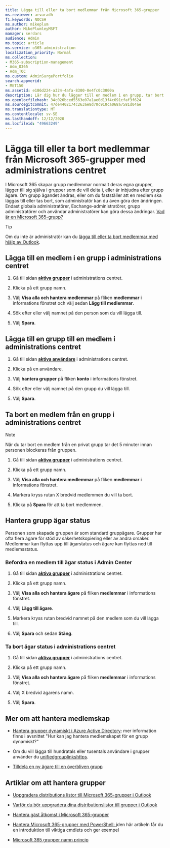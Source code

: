 ```yaml
---
title: Lägga till eller ta bort medlemmar från Microsoft 365-grupper
ms.reviewer: arvaradh
f1.keywords: NOCSH
ms.author: mikeplum
author: MikePlumleyMSFT
manager: serdars
audience: Admin
ms.topic: article
ms.service: o365-administration
localization_priority: Normal
ms.collection:
- M365-subscription-management
- Adm_O365
- Adm_TOC
ms.custom: AdminSurgePortfolio
search.appverid:
- MET150
ms.assetid: e186d224-a324-4afa-8300-0e4fc0c3000a
description: Lär dig hur du lägger till en medlem i en grupp, tar bort medlem från grupp och hanterar grupp ägar status i administrations centret för Microsoft 365.
ms.openlocfilehash: 34c026bced5563e07a1ae0d13f4c691cfaf3f624
ms.sourcegitcommit: 47de4402174c263ae8d70c910ca068a7581d04ae
ms.translationtype: MT
ms.contentlocale: sv-SE
ms.lasthandoff: 12/12/2020
ms.locfileid: "49663249"
---
```

# <a name="add-or-remove-members-from-microsoft-365-groups-using-the-admin-center"></a>Lägga till eller ta bort medlemmar från Microsoft 365-grupper med administrations centret

I Microsoft 365 skapar grupp medlemmar normalt deras egna grupper, lägger till sig själva i grupper som de vill delta i, eller är inbjudna efter grupp ägare. Om grupp ägandet ändras, eller om du fastställer att en medlem ska läggas till eller tas bort, som administratör kan du även göra den ändringen. Endast globala administratörer, Exchange-administratörer, grupp administratörer och användar administratörer kan göra dessa ändringar. [Vad är en Microsoft 365-grupp?](https://support.microsoft.com/office/b565caa1-5c40-40ef-9915-60fdb2d97fa2)

> [!TIP]
> Om du inte är administratör kan du [lägga till eller ta bort medlemmar med hjälp av Outlook](https://support.microsoft.com/office/3b650f4a-5c9b-4f94-a1bb-0cca4b1091de).
  
## <a name="add-a-member-to-a-group-in-the-admin-center"></a>Lägga till en medlem i en grupp i administrations centret

1. Gå till sidan [**aktiva grupper**](https://admin.microsoft.com/Adminportal/Home?#/groups) i administrations centret.  

2. Klicka på ett grupp namn.

3. Välj **Visa alla och hantera medlemmar** på fliken **medlemmar** i informations fönstret och välj sedan **Lägg till medlemmar**.

4. Sök efter eller välj namnet på den person som du vill lägga till.

5. Välj **Spara**.

## <a name="add-a-group-to-a-member-in-the-admin-center"></a>Lägga till en grupp till en medlem i administrations centret

1. Gå till sidan [**aktiva användare**](https://admin.microsoft.com/Adminportal/Home?#/users) i administrations centret.  

2. Klicka på en användare.

3. Välj **hantera grupper** på fliken **konto** i informations fönstret.

4. Sök efter eller välj namnet på den grupp du vill lägga till.

5. Välj **Spara**.

## <a name="remove-a-member-from-a-group-in-the-admin-center"></a>Ta bort en medlem från en grupp i administrations centret

> [!NOTE]
> När du tar bort en medlem från en privat grupp tar det 5 minuter innan personen blockeras från gruppen.

1. Gå till sidan [**aktiva grupper**](https://admin.microsoft.com/Adminportal/Home?#/groups) i administrations centret.  

2. Klicka på ett grupp namn.

3. Välj **Visa alla och hantera medlemmar** på fliken **medlemmar** i informations fönstret.

4. Markera kryss rutan X bredvid medlemmen du vill ta bort.

5. Klicka på **Spara** för att ta bort medlemmen.

## <a name="manage-group-owner-status"></a>Hantera grupp ägar status

Personen som skapade gruppen är som standard gruppägare. Grupper har ofta flera ägare för stöd av säkerhetskopiering eller av andra orsaker. Medlemmar kan flyttas upp till ägarstatus och ägare kan flyttas ned till medlemsstatus.
  
### <a name="promote-a-member-to-owner-status-in-the-admin-center"></a>Befordra en medlem till ägar status i Admin Center

1. Gå till sidan [**aktiva grupper**](https://admin.microsoft.com/Adminportal/Home?#/groups) i administrations centret.  

2. Klicka på ett grupp namn.

3. Välj **Visa alla och hantera ägare** på fliken **medlemmar** i informations fönstret.

4. Välj **Lägg till ägare**.

5. Markera kryss rutan bredvid namnet på den medlem som du vill lägga till.

6. Välj **Spara** och sedan **Stäng**.

### <a name="remove-owner-status-in-the-admin-center"></a>Ta bort ägar status i administrations centret

1. Gå till sidan [**aktiva grupper**](https://admin.microsoft.com/Adminportal/Home?#/groups) i administrations centret.  

2. Klicka på ett grupp namn.

3. Välj **Visa alla och hantera ägare** på fliken **medlemmar** i informations fönstret.

4. Välj X bredvid ägarens namn.

5. Välj **Spara**.

## <a name="more-on-managing-membership"></a>Mer om att hantera medlemskap

- [Hantera grupper dynamiskt i Azure Active Directory](https://go.microsoft.com/fwlink/?linkid=847632): mer information finns i avsnittet "Hur kan jag hantera medlemskapet för en grupp dynamiskt?"

- Om du vill lägga till hundratals eller tusentals användare i grupper använder du [unifiedgrouplinkshttps](https://docs.microsoft.com/powershell/module/exchange/add-unifiedgrouplinks).

- [Tilldela en ny ägare till en överbliven grupp](https://support.microsoft.com/office/86bb3db6-8857-45d1-95c8-f6d540e45732)

## <a name="articles-about-managing-groups"></a>Artiklar om att hantera grupper

- [Uppgradera distributions listor till Microsoft 365-grupper i Outlook](../manage/upgrade-distribution-lists.md)

- [Varför du bör uppgradera dina distributionslistor till grupper i Outlook](https://support.microsoft.com/office/7fb3d880-593b-4909-aafa-950dd50ce188)

- [Hantera gäst åtkomst i Microsoft 365-grupper](manage-guest-access-in-groups.md)

- [Hantera Microsoft 365-grupper med PowerShell: i](https://docs.microsoft.com/microsoft-365/enterprise/manage-microsoft-365-groups-with-powershell)den här artikeln får du en introduktion till viktiga cmdlets och ger exempel

- [Microsoft 365 grupper namn princip](groups-naming-policy.md)
